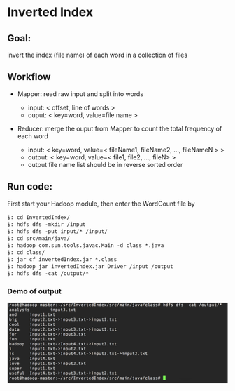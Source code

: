 # Inverted Index

## Goal:
invert the index (file name) of each word in a collection of files


## Workflow
+ Mapper: read raw input and split into words
    - input: < offset, line of words >
    - ouput: < key=word, value=file name >

+ Reducer: merge the ouput from Mapper to count the total frequency of each word
    - input: < key=word, value=< fileName1, fileName2, ..., fileNameN > >
    - output: < key=word, value=< file1, file2, ..., fileN> >
    - output file name list should be in reverse sorted order

## Run code:
First start your Hadoop module, then enter the WordCount file by

    $: cd InvertedIndex/
    $: hdfs dfs -mkdir /input
    $: hdfs dfs -put input/* /input/
    $: cd src/main/java/
    $: hadoop com.sun.tools.javac.Main -d class *.java
    $: cd class/
    $: jar cf invertedIndex.jar *.class
    $: hadoop jar invertedIndex.jar Driver /input /output
    $: hdfs dfs -cat /output/*

### Demo of output
<img src="./output/result.png" width=650>
